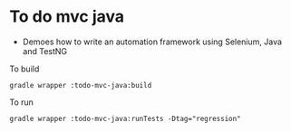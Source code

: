 # To do mvc java

- Demoes how to write an automation framework using Selenium, Java and TestNG

To build

```
gradle wrapper :todo-mvc-java:build
```

To run

```
gradle wrapper :todo-mvc-java:runTests -Dtag="regression"
```